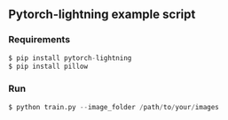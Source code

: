 ## Pytorch-lightning example script

### Requirements

```py
$ pip install pytorch-lightning
$ pip install pillow
```

### Run

```py
$ python train.py --image_folder /path/to/your/images
```
